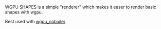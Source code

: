 WGPU SHAPES is a simple "renderer" which makes it easer to render basic shapes with wgpu.

Best used with [wgpu_noboiler](https://crates.io/crates/wgpu-noboiler)